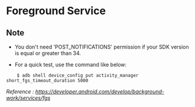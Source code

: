 
# Foreground Service

## Note
- You don't need 'POST_NOTIFICATIONS' permission if your SDK version is equal or greater than 34.

- For a quick test, use the command like below:
```
    $ adb shell device_config put activity_manager short_fgs_timeout_duration 5000
```

_Reference : https://developer.android.com/develop/background-work/services/fgs_